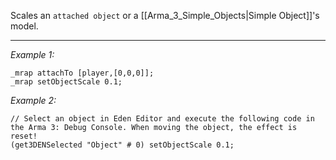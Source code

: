 Scales an `attached object` or a [[Arma_3_Simple_Objects|Simple Object]]'s model.


---
*Example 1:*
```sqf
_mrap attachTo [player,[0,0,0]];
_mrap setObjectScale 0.1;
```

*Example 2:*
```sqf
// Select an object in Eden Editor and execute the following code in the Arma 3: Debug Console. When moving the object, the effect is reset!
(get3DENSelected "Object" # 0) setObjectScale 0.1;
```